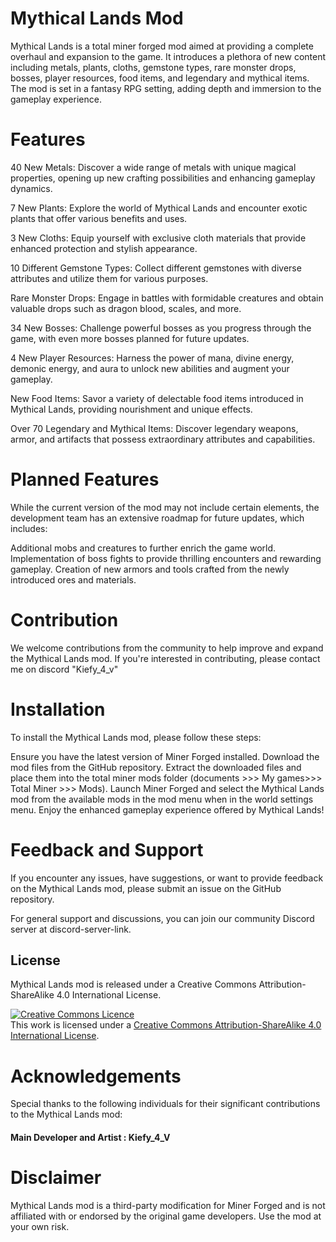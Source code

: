 # Mythical Lands Mod
Mythical Lands is a total miner forged mod aimed at providing a complete overhaul and expansion to the game. It introduces a plethora of new content including metals, plants, cloths, gemstone types, rare monster drops, bosses, player resources, food items, and legendary and mythical items. The mod is set in a fantasy RPG setting, adding depth and immersion to the gameplay experience.

# Features
40 New Metals: Discover a wide range of metals with unique magical properties, opening up new crafting possibilities and enhancing gameplay dynamics.

7 New Plants: Explore the world of Mythical Lands and encounter exotic plants that offer various benefits and uses.

3 New Cloths: Equip yourself with exclusive cloth materials that provide enhanced protection and stylish appearance.

10 Different Gemstone Types: Collect different gemstones with diverse attributes and utilize them for various purposes.

Rare Monster Drops: Engage in battles with formidable creatures and obtain valuable drops such as dragon blood, scales, and more.

34 New Bosses: Challenge powerful bosses as you progress through the game, with even more bosses planned for future updates.

4 New Player Resources: Harness the power of mana, divine energy, demonic energy, and aura to unlock new abilities and augment your gameplay.

New Food Items: Savor a variety of delectable food items introduced in Mythical Lands, providing nourishment and unique effects.

Over 70 Legendary and Mythical Items: Discover legendary weapons, armor, and artifacts that possess extraordinary attributes and capabilities.

# Planned Features
While the current version of the mod may not include certain elements, the development team has an extensive roadmap for future updates, which includes:

Additional mobs and creatures to further enrich the game world.
Implementation of boss fights to provide thrilling encounters and rewarding gameplay.
Creation of new armors and tools crafted from the newly introduced ores and materials.

# Contribution
We welcome contributions from the community to help improve and expand the Mythical Lands mod. If you're interested in contributing, please contact me on discord "Kiefy_4_v"

# Installation
To install the Mythical Lands mod, please follow these steps:

Ensure you have the latest version of Miner Forged installed.
Download the mod files from the GitHub repository.
Extract the downloaded files and place them into the total miner mods folder (documents >>> My games>>> Total Miner >>> Mods).
Launch Miner Forged and select the Mythical Lands mod from the available mods in the mod menu when in the world settings menu.
Enjoy the enhanced gameplay experience offered by Mythical Lands!

# Feedback and Support
If you encounter any issues, have suggestions, or want to provide feedback on the Mythical Lands mod, please submit an issue on the GitHub repository.

For general support and discussions, you can join our community Discord server at discord-server-link.

## License
Mythical Lands mod is released under a Creative Commons Attribution-ShareAlike 4.0 International License.

<a rel="license" href="http://creativecommons.org/licenses/by-sa/4.0/"><img alt="Creative Commons Licence" style="border-width:0" src="https://i.creativecommons.org/l/by-sa/4.0/88x31.png" /></a><br />This work is licensed under a <a rel="license" href="http://creativecommons.org/licenses/by-sa/4.0/">Creative Commons Attribution-ShareAlike 4.0 International License</a>.

# Acknowledgements

Special thanks to the following individuals for their significant contributions to the Mythical Lands mod:

#### Main Developer and Artist : Kiefy_4_V

# Disclaimer
Mythical Lands mod is a third-party modification for Miner Forged and is not affiliated with or endorsed by the original game developers. Use the mod at your own risk.
